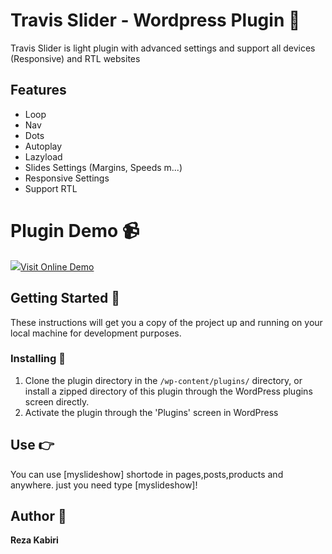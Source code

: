 
# Travis Slider - Wordpress Plugin  🔌

Travis Slider is light plugin with advanced settings and support all devices (Responsive) and RTL websites

## Features

 - Loop
 - Nav
 - Dots
 - Autoplay
 - Lazyload
 - Slides Settings (Margins, Speeds m...)
 - Responsive Settings
 - Support RTL

# Plugin Demo  📹

![](https://b1stack.com/wp-content/uploads/slideshow_plugin_demo.jpg)[Visit Online Demo](https://b1stack.com/services/slideshow-plugin/)

## Getting Started  🚀

These instructions will get you a copy of the project up and running on your local machine for development purposes.

### [](https://github.com/imranhsayed/wordpress-contributors#installing-wrench)Installing  🔧

1.  Clone the plugin directory in the  `/wp-content/plugins/`  directory, or install a zipped directory of this plugin through the WordPress plugins screen directly.
2.  Activate the plugin through the 'Plugins' screen in WordPress

## [](https://github.com/imranhsayed/wordpress-contributors#use-point_right)Use  👉

You can use [myslideshow] shortode in pages,posts,products and anywhere. just you need type [myslideshow]!

## Author  👤
**Reza Kabiri**